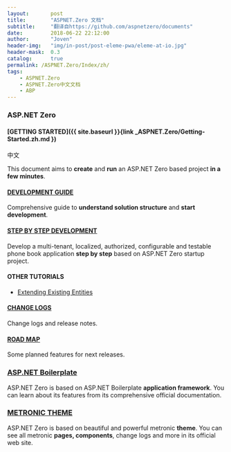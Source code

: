 ```yaml
---
layout:       post
title:        "ASPNET.Zero 文档"
subtitle:     "翻译自https://github.com/aspnetzero/documents"
date:         2018-06-22 22:12:00
author:       "Joven"
header-img:   "img/in-post/post-eleme-pwa/eleme-at-io.jpg"
header-mask:  0.3
catalog:      true
permalink: /ASPNET.Zero/Index/zh/
tags:
    - ASPNET.Zero
    - ASPNET.Zero中文文档
    - ABP
---
```

### ASP.NET Zero

#### [GETTING STARTED]({{ site.baseurl }}{link _ASPNET.Zero/Getting-Started.zh.md })

中文

This document aims to **create** and **run** an ASP.NET Zero based
project **in a few minutes**.

#### [DEVELOPMENT GUIDE](Development-Guide.md)

Comprehensive guide to **understand solution structure** and **start development**.

#### [STEP BY STEP DEVELOPMENT](Developing-Step-By-Step.md)

Develop a multi-tenant, localized, authorized, configurable and
testable phone book application **step by step** based on ASP.NET Zero
startup project.

#### OTHER TUTORIALS

-   [Extending Existing Entities](Extending-Existing-Entities.md)

#### [CHANGE LOGS](Change-Logs.md)

Change logs and release notes.

#### [ROAD MAP](Road-Map.md)

Some planned features for next releases.

### [ASP.NET Boilerplate](https://aspnetboilerplate.com/Pages/Documents)

ASP.NET Zero is based on ASP.NET Boilerplate **application framework**.
You can learn about its features from its comprehensive official
documentation.

### [METRONIC THEME](http://www.keenthemes.com/preview/metronic/)

ASP.NET Zero is based on beautiful and powerful metronic **theme**. You
can see all metronic **pages, components**, change logs and more in its
official web site.
